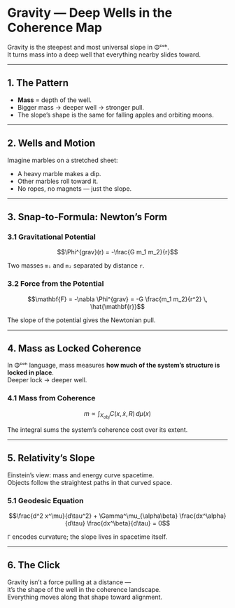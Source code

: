 # Gravity — Deep Wells in the Coherence Map

Gravity is the steepest and most universal slope in Φᶜᵒʰ.  
It turns mass into a deep well that everything nearby slides toward.

---

## 1. The Pattern

- **Mass** = depth of the well.  
- Bigger mass → deeper well → stronger pull.  
- The slope’s shape is the same for falling apples and orbiting moons.

---

## 2. Wells and Motion

Imagine marbles on a stretched sheet:  
- A heavy marble makes a dip.  
- Other marbles roll toward it.  
- No ropes, no magnets — just the slope.

---

## 3. Snap-to-Formula: Newton’s Form

### 3.1 Gravitational Potential
```math
\Phi^{grav}(r) = -\frac{G m_1 m_2}{r}
```
Two masses `m₁` and `m₂` separated by distance `r`.

### 3.2 Force from the Potential
```math
\mathbf{F} = -\nabla \Phi^{grav} = -G \frac{m_1 m_2}{r^2} \, \hat{\mathbf{r}}
```
The slope of the potential gives the Newtonian pull.

---

## 4. Mass as Locked Coherence

In Φᶜᵒʰ language, mass measures **how much of the system’s structure is locked in place**.  
Deeper lock → deeper well.

### 4.1 Mass from Coherence
```math
m \propto \int_{X_{obj}} C(x, \dot{x}, R) \, d\mu(x)
```
The integral sums the system’s coherence cost over its extent.

---

## 5. Relativity’s Slope

Einstein’s view: mass and energy curve spacetime.  
Objects follow the straightest paths in that curved space.

### 5.1 Geodesic Equation
```math
\frac{d^2 x^\mu}{d\tau^2} + \Gamma^\mu_{\alpha\beta} \frac{dx^\alpha}{d\tau} \frac{dx^\beta}{d\tau} = 0
```
`Γ` encodes curvature; the slope lives in spacetime itself.

---

## 6. The Click

Gravity isn’t a force pulling at a distance —  
it’s the shape of the well in the coherence landscape.  
Everything moves along that shape toward alignment.
